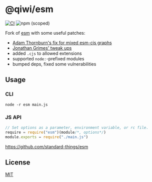 # @qiwi/esm

[![CI](https://github.com/qiwi-forks/esm/workflows/CI/badge.svg)](https://github.com/qiwi-forks/esm/actions)
![npm (scoped)](https://img.shields.io/npm/v/@qiwi/esm)

Fork of [esm](https://github.com/standard-things/esm) with some useful patches:
* [Adam Thornburn's fix for mixed esm-cjs graphs](https://github.com/qiwi-forks/esm/tree/feature/patch-module-loader-for-mixed-cjs-esm-dependency-graphs)
* [Jonathan Grimes' tweak ups](https://github.com/jsg2021/esm/tree/master)
* added `.cjs` to allowed extensions
* supported `node:`-prefixed modules
* bumped deps, fixed some vulnerabilities

## Usage
### CLI
```shell
node -r esm main.js
```
### JS API
```js
// Set options as a parameter, environment variable, or rc file.
require = require("esm")(module/*, options*/)
module.exports = require("./main.js")
```
https://github.com/standard-things/esm

## License
[MIT](LICENSE)
